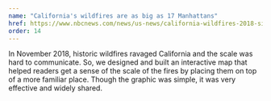```yaml
---
name: "California's wildfires are as big as 17 Manhattans"
href: https://www.nbcnews.com/news/us-news/california-wildfires-2018-size-compare-us-cities-map-n935946
order: 14
---
```


In November 2018, historic wildfires ravaged California and the scale was hard to communicate. So, we designed and built an interactive map that helped readers get a sense of the scale of the fires by placing them on top of a more familiar place. Though the graphic was simple, it was very effective and widely shared.